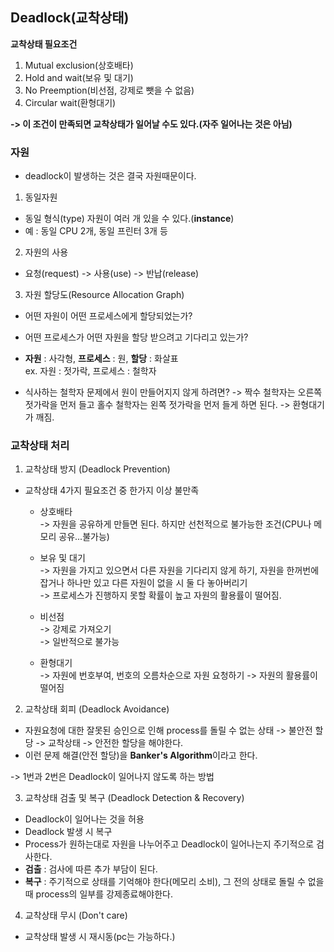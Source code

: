 ## Deadlock(교착상태)

**교착상태 필요조건**

1. Mutual exclusion(상호배타)
2. Hold and wait(보유 및 대기)
3. No Preemption(비선점, 강제로 뺏을 수 없음)
4. Circular wait(환형대기)

**-> 이 조건이 만족되면 교착상태가 일어날 수도 있다.(자주 일어나는 것은 아님)**

### 자원

- deadlock이 발생하는 것은 결국 자원때문이다.

1. 동일자원

- 동일 형식(type) 자원이 여러 개 있을 수 있다.(**instance**)
- 예 : 동일 CPU 2개, 동일 프린터 3개 등

2. 자원의 사용

- 요청(request) -> 사용(use) -> 반납(release)

3. 자원 할당도(Resource Allocation Graph)

- 어떤 자원이 어떤 프로세스에게 할당되었는가?
- 어떤 프로세스가 어떤 자원을 할당 받으려고 기다리고 있는가?
- **자원** : 사각형, **프로세스** : 원, **할당** : 화살표  
  ex. 자원 : 젓가락, 프로세스 : 철학자

- 식사하는 철학자 문제에서 원이 만들어지지 않게 하려면?
  -> 짝수 철학자는 오른쪽 젓가락을 먼저 들고 홀수 철학자는 왼쪽 젓가락을 먼저 들게 하면 된다. -> 환형대기가 깨짐.

### 교착상태 처리

1. 교착상태 방지 (Deadlock Prevention)

- 교착상태 4가지 필요조건 중 한가지 이상 불만족

  - 상호배타  
    -> 자원을 공유하게 만들면 된다. 하지만 선천적으로 불가능한 조건(CPU나 메모리 공유...불가능)

  - 보유 및 대기  
    -> 자원을 가지고 있으면서 다른 자원을 기다리지 않게 하기, 자원을 한꺼번에 잡거나 하나만 있고 다른 자원이 없을 시 둘 다 놓아버리기  
    -> 프로세스가 진행하지 못할 확률이 높고 자원의 활용률이 떨어짐.

  - 비선점  
    -> 강제로 가져오기  
    -> 일반적으로 불가능

  - 환형대기  
    -> 자원에 번호부여, 번호의 오름차순으로 자원 요청하기 -> 자원의 활용률이 떨어짐

2. 교착상태 회피 (Deadlock Avoidance)

- 자원요청에 대한 잘못된 승인으로 인해 process를 돌릴 수 없는 상태
  -> 불안전 할당 -> 교착상태 -> 안전한 할당을 해야한다.
- 이런 문제 해결(안전 할당)을 **Banker's Algorithm**이라고 한다.

-> 1번과 2번은 Deadlock이 일어나지 않도록 하는 방법

3. 교착상태 검출 및 복구 (Deadlock Detection & Recovery)

- Deadlock이 일어나는 것을 허용
- Deadlock 발생 시 복구
- Process가 원하는대로 자원을 나누어주고 Deadlock이 일어나는지 주기적으로 검사한다.
- **검출** : 검사에 따른 추가 부담이 된다.
- **복구** : 주기적으로 상태를 기억해야 한다(메모리 소비), 그 전의 상태로 돌릴 수 없을 때 process의 일부를 강제종료해야한다.

4. 교착상태 무시 (Don't care)

- 교착상태 발생 시 재시동(pc는 가능하다.)
